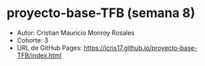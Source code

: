# proyecto-base-TFB (semana 8)

- Autor: Cristian Mauricio Monroy Rosales
- Cohorte: 3
- URL de GitHub Pages: https://icris17.github.io/proyecto-base-TFB/index.html

